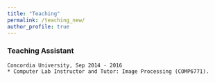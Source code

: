 ```yaml
---
title: "Teaching"
permalink: /teaching_new/
author_profile: true
---
```


### Teaching Assistant
    Concordia University, Sep 2014 - 2016
    * Computer Lab Instructor and Tutor: Image Processing (COMP6771).
